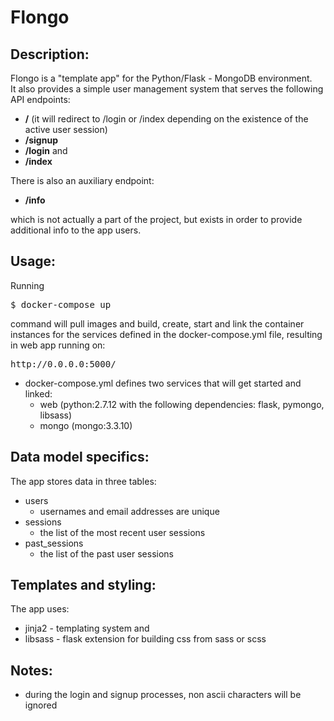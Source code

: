# Flongo
## Description:
Flongo is a "template app" for the Python/Flask - MongoDB environment.  
It also provides a simple user management system that serves the following API endpoints:
- <b>/</b> (it will redirect to /login or /index depending on the existence of the active user session)
- <b>/signup</b>
- <b>/login</b>
and
- <b>/index</b>  

There is also an auxiliary endpoint:  
- <b>/info</b>  

which is not actually a part of the project, but exists in order to provide additional info to the app users.

## Usage:
Running
<pre>
$ docker-compose up
</pre>
command will pull images and build, create, start and link the container instances for the services defined in the docker-compose.yml file, resulting in web app running on:
<pre>
http://0.0.0.0:5000/
</pre>
* docker-compose.yml defines two services that will get started and linked:
  * web (python:2.7.12 with the following dependencies: flask, pymongo, libsass)
  * mongo (mongo:3.3.10)
  
## Data model specifics:
The app stores data in three tables:
- users
  - usernames and email addresses are unique
- sessions
  - the list of the most recent user sessions
- past_sessions
  - the list of the past user sessions

## Templates and styling:
The app uses:
- jinja2 - templating system and
- libsass - flask extension for building css from sass or scss

## Notes:
- during the login and signup processes, non ascii characters will be ignored